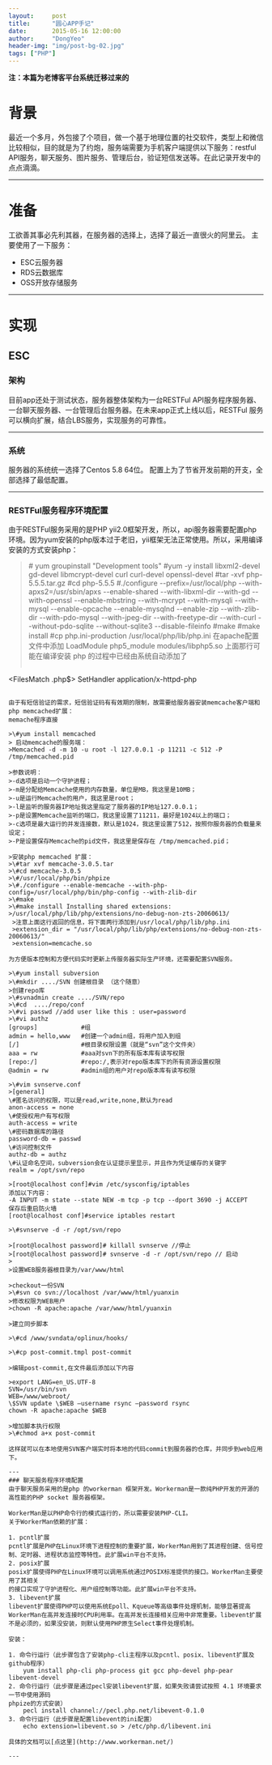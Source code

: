 ```yaml
---
layout:     post
title:      "圆心APP手记"
date:       2015-05-16 12:00:00
author:     "DongYeo"
header-img: "img/post-bg-02.jpg"
tags: ["PHP"]
---
```

**注：本篇为老博客平台系统迁移过来的**

# 背景
最近一个多月，外包接了个项目，做一个基于地理位置的社交软件，类型上和微信比较相似，目的就是为了约炮，服务端需要为手机客户端提供以下服务：restful API服务，聊天服务、图片服务、管理后台，验证短信发送等。在此记录开发中的点点滴滴。

---
# 准备
工欲善其事必先利其器，在服务器的选择上，选择了最近一直很火的阿里云。
主要使用了一下服务：

- ESC云服务器
- RDS云数据库
- OSS开放存储服务

---
# 实现
## ESC
### 架构
目前app还处于测试状态，服务器整体架构为一台RESTFul API服务程序服务器、一台聊天服务器、一台管理后台服务器。在未来app正式上线以后，RESTFul 服务可以横向扩展，结合LBS服务，实现服务的可靠性。

---
### 系统
服务器的系统统一选择了Centos 5.8 64位。
配置上为了节省开发前期的开支，全部选择了最低配置。

---
### RESTFul服务程序环境配置
由于RESTFul服务采用的是PHP yii2.0框架开发，所以，api服务器需要配置php 环境。因为yum安装的php版本过于老旧，yii框架无法正常使用。所以，采用编译安装的方式安装php：

>\# yum groupinstall "Development tools"
>\#yum -y install libxml2-devel gd-devel libmcrypt-devel curl curl-devel openssl-devel
>\#tar -xvf php-5.5.5.tar.gz
>\#cd php-5.5.5
>\#./configure --prefix=/usr/local/php --with-apxs2=/usr/sbin/apxs  --enable-shared --with-libxml-dir --with-gd --with-openssl --enable-mbstring --with-mcrypt --with-mysqli --with-mysql --enable-opcache --enable-mysqlnd --enable-zip --with-zlib-dir --with-pdo-mysql --with-jpeg-dir --with-freetype-dir --with-curl --without-pdo-sqlite --without-sqlite3 --disable-fileinfo
>\#make
>\#make install
>\#cp php.ini-production /usr/local/php/lib/php.ini
>在apache配置文件中添加
>LoadModule php5_module modules/libphp5.so
>上面那行可能在编译安装 php 的过程中已经由系统自动添加了
>```
<FilesMatch \.php$>
	SetHandler application/x-httpd-php
</FilesMatch>
```

由于有短信验证的需求，短信验证码有有效期的限制，故需要给服务器安装memcache客户端和php memcached扩展：
memache程序直接

>\#yum install memcached
> 启动memcache的服务端：
>Memcached -d -m 10 -u root -l 127.0.0.1 -p 11211 -c 512 -P /tmp/memcached.pid

>参数说明：
>-d选项是启动一个守护进程；
>-m是分配给Memcache使用的内存数量，单位是MB，我这里是10MB；
>-u是运行Memcache的用户，我这里是root；
>-l是监听的服务器IP地址我这里指定了服务器的IP地址127.0.0.1；
>-p是设置Memcache监听的端口，我这里设置了11211，最好是1024以上的端口；
>-c选项是最大运行的并发连接数，默认是1024，我这里设置了512，按照你服务器的负载量来设定；
>-P是设置保存Memcache的pid文件，我这里是保存在 /tmp/memcached.pid；

>安装php memcached 扩展：
>\#tar xvf memcache-3.0.5.tar
>\#cd memcache-3.0.5
>\#/usr/local/php/bin/phpize
>\#./configure --enable-memcache --with-php-config=/usr/local/php/bin/php-config --with-zlib-dir
>\#make
>\#make install Installing shared extensions:
>/usr/local/php/lib/php/extensions/no-debug-non-zts-20060613/
 >注意上面这行返回的信息，将下面两行添加到/usr/local/php/lib/php.ini
 >extension_dir = "/usr/local/php/lib/php/extensions/no-debug-non-zts-20060613/"
 >extension=memcache.so

为方便版本控制和方便代码实时更新上传服务器实际生产环境，还需要配置SVN服务。

>\#yum install subversion
>\#mkdir ..../SVN 创建根目录 （这个随意）
>创建repo库
>\#svnadmin create ..../SVN/repo
>\#cd  ..../repo/conf
>\#vi passwd //add user like this : user=password
>\#vi authz
[groups]            #组
admin = hello,www   #创建一个admin组，将用户加入到组
[/]                 #根目录权限设置（就是“svn”这个文件夹）
aaa = rw            #aaa对svn下的所有版本库有读写权限
[repo:/]            #repo:/,表示对repo版本库下的所有资源设置权限
@admin = rw         #admin组的用户对repo版本库有读写权限

>\#vim svnserve.conf
>[general]
\#匿名访问的权限，可以是read,write,none,默认为read
anon-access = none
\#使授权用户有写权限
auth-access = write
\#密码数据库的路径
password-db = passwd
\#访问控制文件
authz-db = authz
\#认证命名空间，subversion会在认证提示里显示，并且作为凭证缓存的关键字
realm = /opt/svn/repo

>[root@localhost conf]#vim /etc/sysconfig/iptables
添加以下内容：
-A INPUT -m state --state NEW -m tcp -p tcp --dport 3690 -j ACCEPT
保存后重启防火墙
[root@localhost conf]#service iptables restart

>\#svnserve -d -r /opt/svn/repo

>[root@localhost password]# killall svnserve //停止
>[root@localhost password]# svnserve -d -r /opt/svn/repo // 启动
>
>设置WEB服务器根目录为/var/www/html

>checkout一份SVN
>\#svn co svn://localhost /var/www/html/yuanxin
>修改权限为WEB用户
>chown -R apache:apache /var/www/html/yuanxin

>建立同步脚本

>\#cd /www/svndata/oplinux/hooks/

>\#cp post-commit.tmpl post-commit

>编辑post-commit,在文件最后添加以下内容

>export LANG=en_US.UTF-8
SVN=/usr/bin/svn
WEB=/www/webroot/
\$SVN update \$WEB –username rsync –password rsync
chown -R apache:apache $WEB

>增加脚本执行权限
>\#chmod a+x post-commit

这样就可以在本地使用SVN客户端实时将本地的代码commit到服务器的仓库，并同步到web应用下。

---
### 聊天服务程序环境配置
由于聊天服务采用的是php 的workerman 框架开发。Workerman是一款纯PHP开发的开源的高性能的PHP socket 服务器框架。

WorkerMan是以PHP命令行的模式运行的，所以需要安装PHP-CLI。
关于WorkerMan依赖的扩展：

1. pcntl扩展
pcntl扩展是PHP在Linux环境下进程控制的重要扩展，WorkerMan用到了其进程创建、信号控制、定时器、进程状态监控等特性。此扩展win平台不支持。
2. posix扩展
posix扩展使得PHP在Linux环境可以调用系统通过POSIX标准提供的接口。WorkerMan主要使用了其相关
的接口实现了守护进程化、用户组控制等功能。此扩展win平台不支持。
3. libevent扩展
libevent扩展使得PHP可以使用系统Epoll、Kqueue等高级事件处理机制，能够显著提高WorkerMan在高并发连接时CPU利用率。在高并发长连接相关应用中非常重要。libevent扩展不是必须的，如果没安装，则默认使用PHP原生Select事件处理机制。

安装：

1. 命令行运行（此步骤包含了安装php-cli主程序以及pcntl、posix、libevent扩展及github程序）
	yum install php-cli php-process git gcc php-devel php-pear libevent-devel
2. 命令行运行（此步骤是通过pecl安装libevent扩展，如果失败请尝试按照 4.1 环境要求 一节中使用源码
phpize的方式安装）
	pecl install channel://pecl.php.net/libevent-0.1.0
3. 命令行运行（此步骤是配置libevent的ini配置）
	echo extension=libevent.so > /etc/php.d/libevent.ini

具体的文档可以[点这里](http://www.workerman.net/)

---

